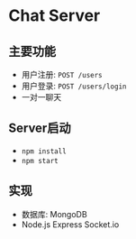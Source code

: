# Chat Server

## 主要功能
* 用户注册: ``` POST /users ```
* 用户登录: ``` POST /users/login ```
* 一对一聊天

## Server启动
* ``` npm install ```
* ``` npm start ```

## 实现
* 数据库: MongoDB
* Node.js Express Socket.io
